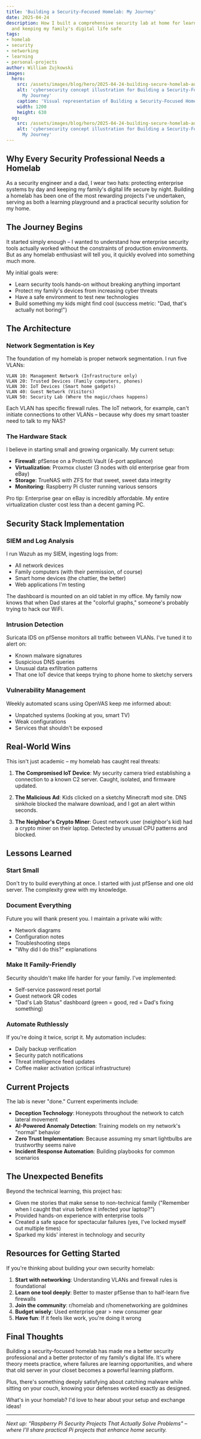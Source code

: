 ```yaml
---
title: 'Building a Security-Focused Homelab: My Journey'
date: 2025-04-24
description: How I built a comprehensive security lab at home for learning, experimentation,
  and keeping my family's digital life safe
tags:
- homelab
- security
- networking
- learning
- personal-projects
author: William Zujkowski
images:
  hero:
    src: /assets/images/blog/hero/2025-04-24-building-secure-homelab-adventure-hero.jpg
    alt: 'cybersecurity concept illustration for Building a Security-Focused Homelab:
      My Journey'
    caption: 'Visual representation of Building a Security-Focused Homelab: My Journey'
    width: 1200
    height: 630
  og:
    src: /assets/images/blog/hero/2025-04-24-building-secure-homelab-adventure-og.jpg
    alt: 'cybersecurity concept illustration for Building a Security-Focused Homelab:
      My Journey'
---
```

## Why Every Security Professional Needs a Homelab

As a security engineer and a dad, I wear two hats: protecting enterprise systems by day and keeping my family's digital life secure by night. Building a homelab has been one of the most rewarding projects I've undertaken, serving as both a learning playground and a practical security solution for my home.

## The Journey Begins

It started simply enough – I wanted to understand how enterprise security tools actually worked without the constraints of production environments. But as any homelab enthusiast will tell you, it quickly evolved into something much more.

My initial goals were:
- Learn security tools hands-on without breaking anything important
- Protect my family's devices from increasing cyber threats
- Have a safe environment to test new technologies
- Build something my kids might find cool (success metric: "Dad, that's actually not boring!")

## The Architecture

### Network Segmentation is Key

The foundation of my homelab is proper network segmentation. I run five VLANs:

```
VLAN 10: Management Network (Infrastructure only)
VLAN 20: Trusted Devices (Family computers, phones)
VLAN 30: IoT Devices (Smart home gadgets)
VLAN 40: Guest Network (Visitors)
VLAN 50: Security Lab (Where the magic/chaos happens)
```

Each VLAN has specific firewall rules. The IoT network, for example, can't initiate connections to other VLANs – because why does my smart toaster need to talk to my NAS?

### The Hardware Stack

I believe in starting small and growing organically. My current setup:

- **Firewall**: pfSense on a Protectli Vault (4-port appliance)
- **Virtualization**: Proxmox cluster (3 nodes with old enterprise gear from eBay)
- **Storage**: TrueNAS with ZFS for that sweet, sweet data integrity
- **Monitoring**: Raspberry Pi cluster running various sensors

Pro tip: Enterprise gear on eBay is incredibly affordable. My entire virtualization cluster cost less than a decent gaming PC.

## Security Stack Implementation

### SIEM and Log Analysis

I run Wazuh as my SIEM, ingesting logs from:
- All network devices
- Family computers (with their permission, of course)
- Smart home devices (the chattier, the better)
- Web applications I'm testing

The dashboard is mounted on an old tablet in my office. My family now knows that when Dad stares at the "colorful graphs," someone's probably trying to hack our WiFi.

### Intrusion Detection

Suricata IDS on pfSense monitors all traffic between VLANs. I've tuned it to alert on:
- Known malware signatures
- Suspicious DNS queries
- Unusual data exfiltration patterns
- That one IoT device that keeps trying to phone home to sketchy servers

### Vulnerability Management

Weekly automated scans using OpenVAS keep me informed about:
- Unpatched systems (looking at you, smart TV)
- Weak configurations
- Services that shouldn't be exposed

## Real-World Wins

This isn't just academic – my homelab has caught real threats:

1. **The Compromised IoT Device**: My security camera tried establishing a connection to a known C2 server. Caught, isolated, and firmware updated.

2. **The Malicious Ad**: Kids clicked on a sketchy Minecraft mod site. DNS sinkhole blocked the malware download, and I got an alert within seconds.

3. **The Neighbor's Crypto Miner**: Guest network user (neighbor's kid) had a crypto miner on their laptop. Detected by unusual CPU patterns and blocked.

## Lessons Learned

### Start Small
Don't try to build everything at once. I started with just pfSense and one old server. The complexity grew with my knowledge.

### Document Everything
Future you will thank present you. I maintain a private wiki with:
- Network diagrams
- Configuration notes
- Troubleshooting steps
- "Why did I do this?" explanations

### Make It Family-Friendly
Security shouldn't make life harder for your family. I've implemented:
- Self-service password reset portal
- Guest network QR codes
- "Dad's Lab Status" dashboard (green = good, red = Dad's fixing something)

### Automate Ruthlessly
If you're doing it twice, script it. My automation includes:
- Daily backup verification
- Security patch notifications
- Threat intelligence feed updates
- Coffee maker activation (critical infrastructure)

## Current Projects

The lab is never "done." Current experiments include:

- **Deception Technology**: Honeypots throughout the network to catch lateral movement
- **AI-Powered Anomaly Detection**: Training models on my network's "normal" behavior
- **Zero Trust Implementation**: Because assuming my smart lightbulbs are trustworthy seems naive
- **Incident Response Automation**: Building playbooks for common scenarios

## The Unexpected Benefits

Beyond the technical learning, this project has:
- Given me stories that make sense to non-technical family ("Remember when I caught that virus before it infected your laptop?")
- Provided hands-on experience with enterprise tools
- Created a safe space for spectacular failures (yes, I've locked myself out multiple times)
- Sparked my kids' interest in technology and security

## Resources for Getting Started

If you're thinking about building your own security homelab:

1. **Start with networking**: Understanding VLANs and firewall rules is foundational
2. **Learn one tool deeply**: Better to master pfSense than to half-learn five firewalls
3. **Join the community**: r/homelab and r/homenetworking are goldmines
4. **Budget wisely**: Used enterprise gear > new consumer gear
5. **Have fun**: If it feels like work, you're doing it wrong

## Final Thoughts

Building a security-focused homelab has made me a better security professional and a better protector of my family's digital life. It's where theory meets practice, where failures are learning opportunities, and where that old server in your closet becomes a powerful learning platform.

Plus, there's something deeply satisfying about catching malware while sitting on your couch, knowing your defenses worked exactly as designed.

What's in your homelab? I'd love to hear about your setup and exchange ideas!

---

*Next up: "Raspberry Pi Security Projects That Actually Solve Problems" – where I'll share practical Pi projects that enhance home security.*
